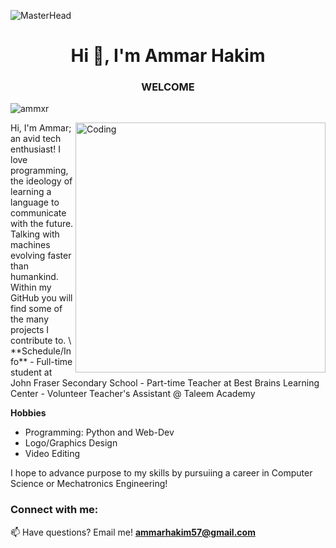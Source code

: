 ![MasterHead](https://i.ibb.co/x84MVhh/githubMD.jpg)
<h1 align="center">Hi 👋, I'm Ammar Hakim </h1>
<h3 align="center">WELCOME</h3>

<p align="left"> <img src="https://komarev.com/ghpvc/?username=ammxr&label=Profile%20views&color=129e00&style=plastic" alt="ammxr" /> </p>
<img align="right" alt="Coding" width="400" src="https://i.ibb.co/bsXNwwj/mdPic.jpg">
Hi, I'm Ammar; an avid tech enthusiast! I love programming, the ideology of learning a language to communicate with the future. Talking with machines evolving faster than humankind. Within my GitHub you will find some of the many projects I contribute to. \
**Schedule/Info**
- Full-time student at John Fraser Secondary School
- Part-time Teacher at Best Brains Learning Center
- Volunteer Teacher's Assistant @ Taleem Academy

**Hobbies**
- Programming: Python and Web-Dev
- Logo/Graphics Design
- Video Editing 

I hope to advance purpose to my skills by pursuiing a career in Computer Science or Mechatronics Engineering!




<h3 align="left">Connect with me:</h3>
<p align="left">

📫 Have questions? Email me! **ammarhakim57@gmail.com**
